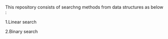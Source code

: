 This repository consists of searchng methods from data structures as below :

1.Linear search

2.Binary search
